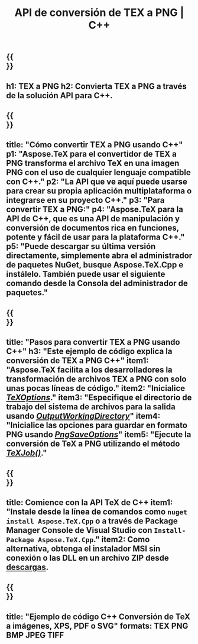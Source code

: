 ﻿---
translation: true
template: /_templates/_conversion-child-cpp.md
title: API de conversión de TEX a PNG | C++
description: Funcionalidad de conversión de TeX a PNG. Integre esta biblioteca C++ local en su proyecto o use aplicaciones multiplataforma para convertir TeX a PNG.
keywords: tex a png api cpp, tex2png integrar c++
url: /cpp/conversion/tex-to-png/
family: tex
platformtag: cpp
feature: conversion
informat: TEX
outformat: PNG
otherformats: BMP JPEG TIFF PDF SVG XPS
---

{{<section banner>}}
---
h1: TEX a PNG
h2: Convierta TEX a PNG a través de la solución API para C++.
---

{{<section overview>}}
---
title: "Cómo convertir TEX a PNG usando C++"
p1: "Aspose.TeX para el convertidor de TEX a PNG transforma el archivo TeX en una imagen PNG con el uso de cualquier lenguaje compatible con C++."
p2: "La API que ve aquí puede usarse para crear su propia aplicación multiplataforma o integrarse en su proyecto C++."
p3: "Para convertir TEX a PNG:"
p4: "Aspose.TeX para la API de C++, que es una API de manipulación y conversión de documentos rica en funciones, potente y fácil de usar para la plataforma C++."
p5: "Puede descargar su última versión directamente, simplemente abra el administrador de paquetes NuGet, busque Aspose.TeX.Cpp e instálelo. También puede usar el siguiente comando desde la Consola del administrador de paquetes."
---

{{<section feature1>}}
---
title: "Pasos para convertir TEX a PNG usando C++"
h3: "Este ejemplo de código explica la conversión de TEX a PNG C++"
item1: "Aspose.TeX facilita a los desarrolladores la transformación de archivos TEX a PNG con solo unas pocas líneas de código."
item2: "Inicialice [*TeXOptions*](https://reference.aspose.com/tex/cpp/class/aspose.te_x.te_x_options)."
item3: "Especifique el directorio de trabajo del sistema de archivos para la salida usando [*OutputWorkingDirectory*](https://reference.aspose.com/tex/cpp/class/aspose.te_x.te_x_options#aa4f4ea6dab7db5ba1b40800495f16f63)"
item4: "Inicialice las opciones para guardar en formato PNG usando [*PngSaveOptions*](https://reference.aspose.com/tex/cpp/class/aspose.te_x.presentation.image.png_save_options)"
item5: "Ejecute la conversión de TeX a PNG utilizando el método [*TeXJob()*](https://reference.aspose.com/tex/cpp/class/aspose.te_x.te_x_job)."
---

{{<section feature2>}}
---
title: Comience con la API TeX de C++
item1: "Instale desde la línea de comandos como ```nuget install Aspose.TeX.Cpp``` o a través de Package Manager Console de Visual Studio con ```Install-Package Aspose.TeX.Cpp```."
item2: Como alternativa, obtenga el instalador MSI sin conexión o las DLL en un archivo ZIP desde [descargas](https://releases.aspose.com/tex/cpp).
---

{{<section widget>}}
---
title: "Ejemplo de código C++ Conversión de TeX a imágenes, XPS, PDF o SVG"
formats: TEX PNG BMP JPEG TIFF
---

